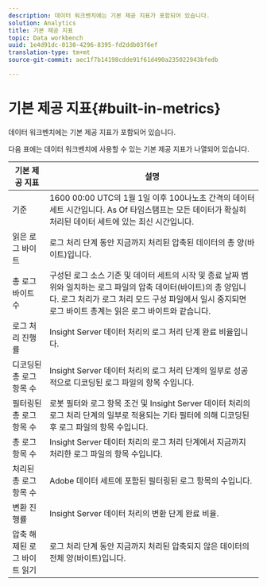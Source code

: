 ```yaml
---
description: 데이터 워크벤치에는 기본 제공 지표가 포함되어 있습니다.
solution: Analytics
title: 기본 제공 지표
topic: Data workbench
uuid: 1e4d91dc-0130-4296-8395-fd2ddb03f6ef
translation-type: tm+mt
source-git-commit: aec1f7b14198cdde91f61d490a235022943bfedb

---
```



# 기본 제공 지표{#built-in-metrics}

데이터 워크벤치에는 기본 제공 지표가 포함되어 있습니다.

다음 표에는 데이터 워크벤치에 사용할 수 있는 기본 제공 지표가 나열되어 있습니다.

| 기본 제공 지표 | 설명 |
|---|---|
| 기준 | 1600 00:00 UTC의 1월 1일 이후 100나노초 간격의 데이터 세트 시간입니다. As Of 타임스탬프는 모든 데이터가 확실히 처리된 데이터 세트에 있는 최신 시간입니다. |
| 읽은 로그 바이트 | 로그 처리 단계 동안 지금까지 처리된 압축된 데이터의 총 양(바이트)입니다. |
| 총 로그 바이트 수 | 구성된 로그 소스 기준 및 데이터 세트의 시작 및 종료 날짜 범위와 일치하는 로그 파일의 압축 데이터(바이트)의 총 양입니다. 로그 처리가 로그 처리 모드 구성 파일에서 일시 중지되면 로그 바이트 총계는 읽은 로그 바이트와 같습니다. |
| 로그 처리 진행률 | Insight Server 데이터 처리의 로그 처리 단계 완료 비율입니다. |
| 디코딩된 총 로그 항목 수 | Insight Server 데이터 처리의 로그 처리 단계의 일부로 성공적으로 디코딩된 로그 파일의 항목 수입니다. |
| 필터링된 총 로그 항목 수 | 로봇 필터와 로그 항목 조건 및 Insight Server 데이터 처리의 로그 처리 단계의 일부로 적용되는 기타 필터에 의해 디코딩된 후 로그 파일의 항목 수입니다. |
| 총 로그 항목 수 | Insight Server 데이터 처리의 로그 처리 단계에서 지금까지 처리한 로그 파일의 항목 수입니다. |
| 처리된 총 로그 항목 수 | Adobe 데이터 세트에 포함된 필터링된 로그 항목의 수입니다. |
| 변환 진행률 | Insight Server 데이터 처리의 변환 단계 완료 비율. |
| 압축 해제된 로그 바이트 읽기 | 로그 처리 단계 동안 지금까지 처리된 압축되지 않은 데이터의 전체 양(바이트)입니다. |

